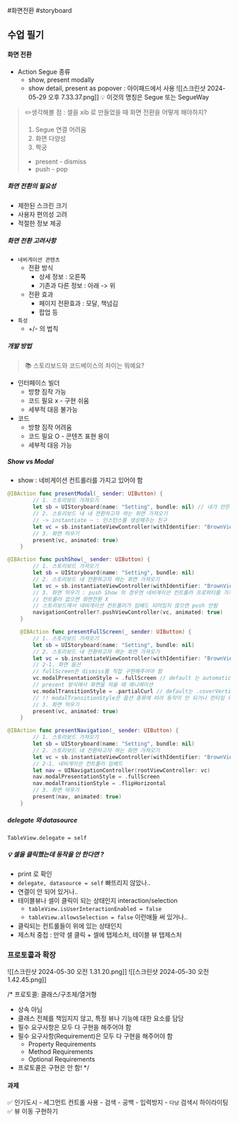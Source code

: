 #화면전환 #storyboard 
## 수업 필기
#### 화면 전환
- Action Segue 종류
	- show, present modally 
	- show detail, present as popover : 아이패드에서 사용
![[스크린샷 2024-05-29 오후 7.33.37.png]]
💡 이것의 명칭은 Segue 또는 SegueWay

> ✏️생각해볼 점 : 셀을 xib 로 만들었을 때 화면 전환을 어떻게 해야하지?
> 1. Segue 연결 어려움
> 2. 화면 다양성
> 3. 짝궁
> 	- present - dismiss
> 	- push - pop



##### 화면 전환의 필요성
- 제한된 스크린 크기
- 사용자 편의성 고려
- 적절한 정보 제공
##### 화면 전환 고려사항
- `네비게이션 콘텐츠`
	- 전환 방식
		- 상세 정보 : 오른쪽 
		- 기존과 다른 정보 : 아래 -> 위
	- 전환 효과
		- 페이지 전환효과 : 모달,  책넘김
		- 팝업 등
- `특성`
	- +/- 의 법칙

##### 개발 방법
> 📚 스토리보드와 코드베이스의 차이는 뭐예요?
- 인터페이스 빌더
	-  방향 짐작 가능
	- 코드 필요 x - 구현 쉬움
	- 세부적 대응 불가능
- 코드
	- 방향 짐작 어려움
	- 코드 필요 O - 콘텐츠 표현 용이
	- 세부적 대응 가능
##### Show vs Modal
- show : 네비게이션 컨트롤러를 가지고 있어야 함

```swift
@IBAction func presentModal(_ sender: UIButton) {
        // 1. 스토리보드 가져오기
        let sb = UIStoryboard(name: "Setting", bundle: nil) // 내가 만든 파일이면 모두 nil
        // 2. 스토리보드 내 내 전환하고자 하는 화면 가져오기
        // -> instantiate ~ : 인스턴스를 생성해주는 친구
        let vc = sb.instantiateViewController(withIdentifier: "BrownViewController") as! BrownViewController // 메모리에 올릴 준비 해라
        // 3. 화면 띄우기
        present(vc, animated: true)
    }
```

```swift
@IBAction func pushShow(_ sender: UIButton) {
        // 1. 스토리보드 가져오기
        let sb = UIStoryboard(name: "Setting", bundle: nil)
        // 2. 스토리보드 내 전환하고자 하는 화면 가져오기
        let vc = sb.instantiateViewController(withIdentifier: "BrownViewController") as! BrownViewController
        // 3. 화면 띄우기 : push Show 의 경우엔 네비게이션 컨트롤러 프로퍼티를 가져온다.
        // 컨트롤러 없으면 화면전환 X
        // 스토리보드에서 네비게이션 컨트롤러가 임베드 되어있지 않으면 push 안됨
        navigationController?.pushViewController(vc, animated: true)
    }
```

```swift
    @IBAction func presentFullScreen(_ sender: UIButton) {
        // 1. 스토리보드 가져오기
        let sb = UIStoryboard(name: "Setting", bundle: nil)
        // 2. 스토리보드 내 전환하고자 하는 화면 가져오기
        let vc = sb.instantiateViewController(withIdentifier: "BrownViewController") as! BrownViewController
        // 2-1. 화면 옵션
        // fullScreen은 dismiss를 직접 구현해주어야 함
        vc.modalPresentationStyle = .fullScreen // default 는 automatic
        // present 방식에서 화면을 띄울 때 애니메이션
        vc.modalTransitionStyle = .partialCurl // default는 .coverVertical
        // !! modalTransitionStyle은 옵션 종류에 따라 동작이 안 되거나 런타임 이슈가 발생할 수 있음
        // 3. 화면 띄우기
        present(vc, animated: true)
    }
```

```swift
@IBAction func presentNavigation(_ sender: UIButton) {
        // 1. 스토리보드 가져오기
        let sb = UIStoryboard(name: "Setting", bundle: nil)
        // 2. 스토리보드 내 전환하고자 하는 화면 가져오기
        let vc = sb.instantiateViewController(withIdentifier: "BrownViewController") as! BrownViewController
        // 2-1. 네비게이션 컨트롤러 임베드
        let nav = UINavigationController(rootViewController: vc)
        nav.modalPresentationStyle = .fullScreen
        nav.modalTransitionStyle = .flipHorizontal
        // 3. 화면 띄우기
        present(nav, animated: true)
    }
```

##### delegate 와 datasource 
`TableView.delegate = self` 

##### 💡 셀을 클릭했는데 동작을 안 한다면 ? 
-   print 로 확인
-  `delegate, datasource = self` 빠뜨리지 않았나..
- 연결이 안 되어 있거나..
- 테이블뷰나 셀이 클릭이 되는 상태인지 interaction/selection
	-  `tableView.isUserInteractionEnabled = false`
	- `tableView.allowsSelection = false` 이런애들 써 있거나..
-  클릭되는 컨트롤들이 위에 있는 상태인지
- 제스처 중첩 : 만약 셀 클릭 + 셀에 탭제스처, 테이블 뷰 탭제스처

### 프로토콜과 확장

![[스크린샷 2024-05-30 오전 1.31.20.png]]
![[스크린샷 2024-05-30 오전 1.42.45.png]]


/*
 프로토콜: 클래스/구조체/열거형
 - 상속 아님
 - 클래스 전체를 책임지지 않고, 특정 뷰나 기능에 대한 요소를 담당
 - 필수 요구사항은 모두 다 구현을 해주어야 함
 - 필수 요구사항(Requirement)은 모두 다 구현을 해주어야 함
    - Property Requirements
    - Method Requirements
    - Optional Requirements
 - 프로토콜은 구현은 안 함!
 */

#### 과제 
✅ 인기도시
	 - 세그먼트 컨트롤 사용
	 - 검색
		 - 공백 
		 - 입력방지
		 - `다낭` 검색시 하이라이팅
✅ 뷰 이동 구현하기

